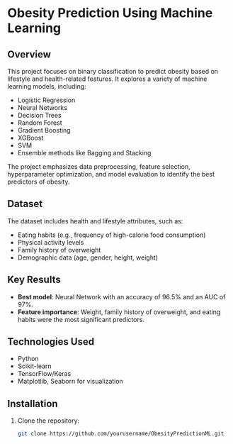 # Obesity Prediction Using Machine Learning

## Overview
This project focuses on binary classification to predict obesity based on lifestyle and health-related features. It explores a variety of machine learning models, including:
- Logistic Regression
- Neural Networks
- Decision Trees
- Random Forest
- Gradient Boosting
- XGBoost
- SVM
- Ensemble methods like Bagging and Stacking

The project emphasizes data preprocessing, feature selection, hyperparameter optimization, and model evaluation to identify the best predictors of obesity.

## Dataset
The dataset includes health and lifestyle attributes, such as:
- Eating habits (e.g., frequency of high-calorie food consumption)
- Physical activity levels
- Family history of overweight
- Demographic data (age, gender, height, weight)

## Key Results
- **Best model**: Neural Network with an accuracy of 96.5% and an AUC of 97%.
- **Feature importance**: Weight, family history of overweight, and eating habits were the most significant predictors.

## Technologies Used
- Python
- Scikit-learn
- TensorFlow/Keras
- Matplotlib, Seaborn for visualization

## Installation
1. Clone the repository:
   ```bash
   git clone https://github.com/yourusername/ObesityPredictionML.git
